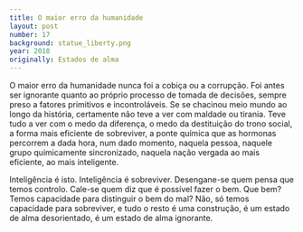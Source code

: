 ```yaml
---
title: O maior erro da humanidade
layout: post
number: 17
background: statue_liberty.png
year: 2018
originally: Estados de alma
---
```


O maior erro da humanidade nunca foi a cobiça ou a corrupção. Foi antes ser ignorante quanto ao próprio processo de tomada de decisões, sempre preso a fatores primitivos e incontroláveis. Se se chacinou meio mundo ao longo da história, certamente não teve a ver com maldade ou tirania. Teve tudo a ver com o medo da diferença, o medo da destituição do trono social, a forma mais eficiente de sobreviver, a ponte química que as hormonas percorrem a dada hora, num dado momento, naquela pessoa, naquele grupo quimicamente sincronizado, naquela nação vergada ao mais eficiente, ao mais inteligente.

Inteligência é isto. Inteligência é sobreviver. Desengane-se quem pensa que temos controlo. Cale-se quem diz que é possível fazer o bem. Que bem? Temos capacidade para distinguir o bem do mal? Não, só temos capacidade para sobreviver, e tudo o resto é uma construção, é um estado de alma desorientado, é um estado de alma ignorante.